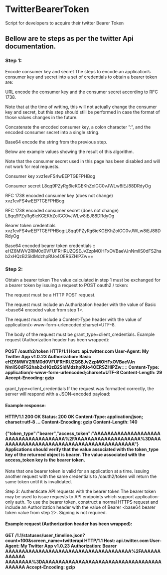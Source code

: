 # TwitterBearerToken
Script for developers to acquire their twitter Bearer Token

## Bellow are te steps as per the twitter Api documentation.

### Step 1: 
Encode consumer key and secret The steps to encode an application’s consumer key and secret into a set of credentials to obtain a bearer token are:

URL encode the consumer key and the consumer secret according to RFC 1738. 

Note that at the time of writing, this will not actually change the consumer key and secret, but this step should still be performed in case the format of those values changes in the future. 

Concatenate the encoded consumer key, a colon character ”:”, and the encoded consumer secret into a single string. 

Base64 encode the string from the previous step.

Below are example values showing the result of this algorithm. 

Note that the consumer secret used in this page has been disabled and will not work for real requests.

Consumer key xvz1evFS4wEEPTGEFPHBog 

Consumer secret L8qq9PZyRg6ieKGEKhZolGC0vJWLw8iEJ88DRdyOg 

RFC 1738 encoded consumer key (does not change) xvz1evFS4wEEPTGEFPHBog 

RFC 1738 encoded consumer secret (does not change) L8qq9PZyRg6ieKGEKhZolGC0vJWLw8iEJ88DRdyOg 

Bearer token credentials xvz1evFS4wEEPTGEFPHBog:L8qq9PZyRg6ieKGEKhZolGC0vJWLw8iEJ88DRdyOg 

Base64 encoded bearer token credentials :: eHZ6MWV2RlM0d0VFUFRHRUZQSEJvZzpMOHFxOVBaeVJnNmllS0dFS2hab2xHQzB2SldMdzhpRUo4OERSZHlPZw== 


### Step 2:
Obtain a bearer token The value calculated in step 1 must be exchanged for a bearer token by issuing a request to POST oauth2 / token:

The request must be a HTTP POST request. 

The request must include an Authorization header with the value of Basic <base64 encoded value from step 1>. 

The request must include a Content-Type header with the value of application/x-www-form-urlencoded;charset=UTF-8. 

The body of the request must be grant_type=client_credentials. Example request (Authorization header has been wrapped):

#### POST /oauth2/token HTTP/1.1 Host: api.twitter.com User-Agent: My Twitter App v1.0.23 Authorization: Basic eHZ6MWV2RlM0d0VFUFRHRUZQSEJvZzpMOHFxOVBaeVJn NmllS0dFS2hab2xHQzB2SldMdzhpRUo4OERSZHlPZw== Content-Type: application/x-www-form-urlencoded;charset=UTF-8 Content-Length: 29 Accept-Encoding: gzip

grant_type=client_credentials If the request was formatted correctly, the server will respond with a JSON-encoded payload:

#### Example response:

#### HTTP/1.1 200 OK Status: 200 OK Content-Type: application/json; charset=utf-8 ... Content-Encoding: gzip Content-Length: 140

#### {"token_type":"bearer","access_token":"AAAAAAAAAAAAAAAAAAAAAAAAAAAAAAAAAAAAAA%2FAAAAAAAAAAAAAAAAAAAA%3DAAAAAAAAAAAAAAAAAAAAAAAAAAAAAAAAAAAAAAAAAA"} Applications should verify that the value associated with the token_type key of the returned object is bearer. The value associated with the access_token key is the bearer token.

Note that one bearer token is valid for an application at a time. Issuing another request with the same credentials to /oauth2/token will return the same token until it is invalidated.

Step 3: Authenticate API requests with the bearer token The bearer token may be used to issue requests to API endpoints which support application-only auth. To use the bearer token, construct a normal HTTPS request and include an Authorization header with the value of Bearer <base64 bearer token value from step 2>. Signing is not required.

#### Example request (Authorization header has been wrapped):

#### GET /1.1/statuses/user_timeline.json?count=100&screen_name=twitterapi HTTP/1.1 Host: api.twitter.com User-Agent: My Twitter App v1.0.23 Authorization: Bearer AAAAAAAAAAAAAAAAAAAAAAAAAAAAAAAAAAAAAA%2FAAAAAAAAAAAA AAAAAAAA%3DAAAAAAAAAAAAAAAAAAAAAAAAAAAAAAAAAAAAAAAAAA Accept-Encoding: gzip
